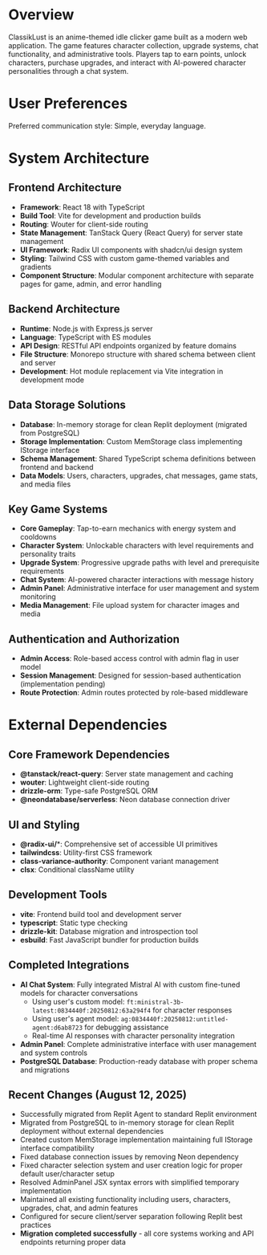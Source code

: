 # Overview

ClassikLust is an anime-themed idle clicker game built as a modern web application. The game features character collection, upgrade systems, chat functionality, and administrative tools. Players tap to earn points, unlock characters, purchase upgrades, and interact with AI-powered character personalities through a chat system.

# User Preferences

Preferred communication style: Simple, everyday language.

# System Architecture

## Frontend Architecture
- **Framework**: React 18 with TypeScript
- **Build Tool**: Vite for development and production builds
- **Routing**: Wouter for client-side routing
- **State Management**: TanStack Query (React Query) for server state management
- **UI Framework**: Radix UI components with shadcn/ui design system
- **Styling**: Tailwind CSS with custom game-themed variables and gradients
- **Component Structure**: Modular component architecture with separate pages for game, admin, and error handling

## Backend Architecture
- **Runtime**: Node.js with Express.js server
- **Language**: TypeScript with ES modules
- **API Design**: RESTful API endpoints organized by feature domains
- **File Structure**: Monorepo structure with shared schema between client and server
- **Development**: Hot module replacement via Vite integration in development mode

## Data Storage Solutions
- **Database**: In-memory storage for clean Replit deployment (migrated from PostgreSQL)
- **Storage Implementation**: Custom MemStorage class implementing IStorage interface
- **Schema Management**: Shared TypeScript schema definitions between frontend and backend
- **Data Models**: Users, characters, upgrades, chat messages, game stats, and media files

## Key Game Systems
- **Core Gameplay**: Tap-to-earn mechanics with energy system and cooldowns
- **Character System**: Unlockable characters with level requirements and personality traits
- **Upgrade System**: Progressive upgrade paths with level and prerequisite requirements
- **Chat System**: AI-powered character interactions with message history
- **Admin Panel**: Administrative interface for user management and system monitoring
- **Media Management**: File upload system for character images and media

## Authentication and Authorization
- **Admin Access**: Role-based access control with admin flag in user model
- **Session Management**: Designed for session-based authentication (implementation pending)
- **Route Protection**: Admin routes protected by role-based middleware

# External Dependencies

## Core Framework Dependencies
- **@tanstack/react-query**: Server state management and caching
- **wouter**: Lightweight client-side routing
- **drizzle-orm**: Type-safe PostgreSQL ORM
- **@neondatabase/serverless**: Neon database connection driver

## UI and Styling
- **@radix-ui/***: Comprehensive set of accessible UI primitives
- **tailwindcss**: Utility-first CSS framework
- **class-variance-authority**: Component variant management
- **clsx**: Conditional className utility

## Development Tools
- **vite**: Frontend build tool and development server
- **typescript**: Static type checking
- **drizzle-kit**: Database migration and introspection tool
- **esbuild**: Fast JavaScript bundler for production builds

## Completed Integrations
- **AI Chat System**: Fully integrated Mistral AI with custom fine-tuned models for character conversations
  - Using user's custom model: `ft:ministral-3b-latest:0834440f:20250812:63a294f4` for character responses
  - Using user's agent model: `ag:0834440f:20250812:untitled-agent:d6ab8723` for debugging assistance
  - Real-time AI responses with character personality integration
- **Admin Panel**: Complete administrative interface with user management and system controls
- **PostgreSQL Database**: Production-ready database with proper schema and migrations

## Recent Changes (August 12, 2025)
- Successfully migrated from Replit Agent to standard Replit environment
- Migrated from PostgreSQL to in-memory storage for clean Replit deployment without external dependencies
- Created custom MemStorage implementation maintaining full IStorage interface compatibility
- Fixed database connection issues by removing Neon dependency
- Fixed character selection system and user creation logic for proper default user/character setup
- Resolved AdminPanel JSX syntax errors with simplified temporary implementation
- Maintained all existing functionality including users, characters, upgrades, chat, and admin features
- Configured for secure client/server separation following Replit best practices
- **Migration completed successfully** - all core systems working and API endpoints returning proper data